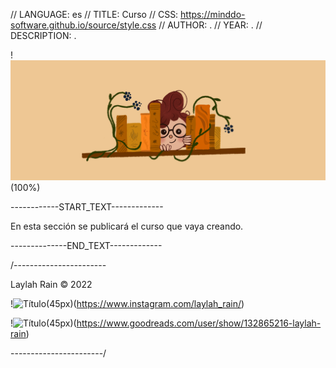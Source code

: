 // LANGUAGE: es
// TITLE: Curso
// CSS: https://minddo-software.github.io/source/style.css
// AUTHOR: .
// YEAR: .
// DESCRIPTION: .

!![Título](curso.png)(100%)


------------START_TEXT-------------

En esta sección se publicará el curso que vaya creando. 

--------------END_TEXT-------------



/-----------------------

Laylah Rain © 2022

!![Título](https://minddo-software.github.io/source/instagram.svg)(45px)(https://www.instagram.com/laylah_rain/)

!![Título](https://minddo-software.github.io/source/goodreads.svg)(45px)(https://www.goodreads.com/user/show/132865216-laylah-rain)

-----------------------/